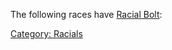 The following races have [Racial Bolt](Racial_Bolt "wikilink"):

[Category: Racials](Category:_Racials "wikilink")

